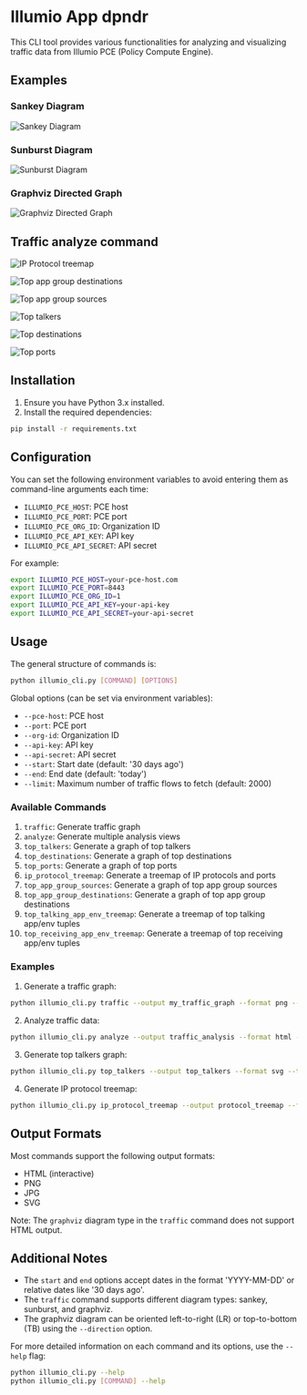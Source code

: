 # Illumio App dpndr

This CLI tool provides various functionalities for analyzing and visualizing traffic data from Illumio PCE (Policy Compute Engine).

## Examples

### Sankey Diagram

![Sankey Diagram](../examples/examples_sankey.png)

### Sunburst Diagram

![Sunburst Diagram](../examples/examples_sunburst.png)

### Graphviz Directed Graph

![Graphviz Directed Graph](../examples/examples_graphviz.png)

## Traffic analyze command

![IP Protocol treemap](../examples/examples_analyze_ip_protocol_treemap.png)

![Top app group destinations](../examples/examples_analyze_top_app_group_destinations.png)

![Top app group sources](../examples/examples_analyze_top_app_group_sources.png)

![Top talkers](../examples/examples_analyze_top_talkers.png)

![Top destinations](../examples/examples_analyze_top_destinations.png)

![Top ports](../examples/examples_analyze_top_ports.png)
## Installation

1. Ensure you have Python 3.x installed.
2. Install the required dependencies:

```bash
pip install -r requirements.txt
```

## Configuration

You can set the following environment variables to avoid entering them as command-line arguments each time:

- `ILLUMIO_PCE_HOST`: PCE host
- `ILLUMIO_PCE_PORT`: PCE port
- `ILLUMIO_PCE_ORG_ID`: Organization ID
- `ILLUMIO_PCE_API_KEY`: API key
- `ILLUMIO_PCE_API_SECRET`: API secret

For example:

```bash
export ILLUMIO_PCE_HOST=your-pce-host.com
export ILLUMIO_PCE_PORT=8443
export ILLUMIO_PCE_ORG_ID=1
export ILLUMIO_PCE_API_KEY=your-api-key
export ILLUMIO_PCE_API_SECRET=your-api-secret
```

## Usage

The general structure of commands is:

```bash
python illumio_cli.py [COMMAND] [OPTIONS]
```

Global options (can be set via environment variables):
- `--pce-host`: PCE host
- `--port`: PCE port
- `--org-id`: Organization ID
- `--api-key`: API key
- `--api-secret`: API secret
- `--start`: Start date (default: '30 days ago')
- `--end`: End date (default: 'today')
- `--limit`: Maximum number of traffic flows to fetch (default: 2000)

### Available Commands

1. `traffic`: Generate traffic graph
2. `analyze`: Generate multiple analysis views
3. `top_talkers`: Generate a graph of top talkers
4. `top_destinations`: Generate a graph of top destinations
5. `top_ports`: Generate a graph of top ports
6. `ip_protocol_treemap`: Generate a treemap of IP protocols and ports
7. `top_app_group_sources`: Generate a graph of top app group sources
8. `top_app_group_destinations`: Generate a graph of top app group destinations
9. `top_talking_app_env_treemap`: Generate a treemap of top talking app/env tuples
10. `top_receiving_app_env_treemap`: Generate a treemap of top receiving app/env tuples

### Examples

1. Generate a traffic graph:
```bash
python illumio_cli.py traffic --output my_traffic_graph --format png --diagram-type sankey
```

2. Analyze traffic data:
```bash
python illumio_cli.py analyze --output traffic_analysis --format html --top-n 15
```

3. Generate top talkers graph:
```bash
python illumio_cli.py top_talkers --output top_talkers --format svg --top-n 20
```

4. Generate IP protocol treemap:
```bash
python illumio_cli.py ip_protocol_treemap --output protocol_treemap --format html
```

## Output Formats

Most commands support the following output formats:
- HTML (interactive)
- PNG
- JPG
- SVG

Note: The `graphviz` diagram type in the `traffic` command does not support HTML output.

## Additional Notes

- The `start` and `end` options accept dates in the format 'YYYY-MM-DD' or relative dates like '30 days ago'.
- The `traffic` command supports different diagram types: sankey, sunburst, and graphviz.
- The graphviz diagram can be oriented left-to-right (LR) or top-to-bottom (TB) using the `--direction` option.

For more detailed information on each command and its options, use the `--help` flag:

```bash
python illumio_cli.py --help
python illumio_cli.py [COMMAND] --help
```